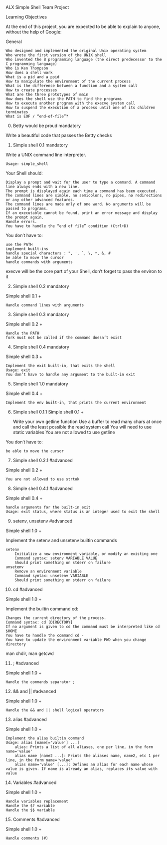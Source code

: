 ALX Simple Shell Team Project

Learning Objectives

At the end of this project, you are expected to be able to explain to anyone, without the help of Google:

General

	Who designed and implemented the original Unix operating system
	Who wrote the first version of the UNIX shell
	Who invented the B programming language (the direct predecessor to the C programming language)
	Who is Ken Thompson
	How does a shell work
	What is a pid and a ppid
	How to manipulate the environment of the current process
	What is the difference between a function and a system call
	How to create processes
	What are the three prototypes of main
	How does the shell use the PATH to find the programs
	How to execute another program with the execve system call
	How to suspend the execution of a process until one of its children terminates
	What is EOF / “end-of-file”?


0. Betty would be proud
mandatory

Write a beautiful code that passes the Betty checks


1. Simple shell 0.1
mandatory

Write a UNIX command line interpreter.

    Usage: simple_shell

Your Shell should:

    Display a prompt and wait for the user to type a command. A command line always ends with a new line.
    The prompt is displayed again each time a command has been executed.
    The command lines are simple, no semicolons, no pipes, no redirections or any other advanced features.
    The command lines are made only of one word. No arguments will be passed to programs.
    If an executable cannot be found, print an error message and display the prompt again.
    Handle errors.
    You have to handle the “end of file” condition (Ctrl+D)

You don’t have to:

    use the PATH
    implement built-ins
    handle special characters : ", ', `, \, *, &, #
    be able to move the cursor
    handle commands with arguments

execve will be the core part of your Shell, don’t forget to pass the environ to it


2. Simple shell 0.2
mandatory

Simple shell 0.1 +

    Handle command lines with arguments


3. Simple shell 0.3
mandatory

Simple shell 0.2 +

    Handle the PATH
    fork must not be called if the command doesn’t exist


4. Simple shell 0.4
mandatory

Simple shell 0.3 +

    Implement the exit built-in, that exits the shell
    Usage: exit
    You don’t have to handle any argument to the built-in exit


5. Simple shell 1.0
mandatory

Simple shell 0.4 +

    Implement the env built-in, that prints the current environment

6. Simple shell 0.1.1 
Simple shell 0.1 +

    Write your own getline function
    Use a buffer to read many chars at once and call the least possible the read system call
    You will need to use static variables
    You are not allowed to use getline

You don’t have to:

    be able to move the cursor


7. Simple shell 0.2.1
#advanced

Simple shell 0.2 +

    You are not allowed to use strtok


8. Simple shell 0.4.1
#advanced

Simple shell 0.4 +

    handle arguments for the built-in exit
    Usage: exit status, where status is an integer used to exit the shell


9. setenv, unsetenv
#advanced

Simple shell 1.0 +

Implement the setenv and unsetenv builtin commands

    setenv
        Initialize a new environment variable, or modify an existing one
        Command syntax: setenv VARIABLE VALUE
        Should print something on stderr on failure
    unsetenv
        Remove an environment variable
        Command syntax: unsetenv VARIABLE
        Should print something on stderr on failure


10. cd
#advanced

Simple shell 1.0 +

Implement the builtin command cd:

    Changes the current directory of the process.
    Command syntax: cd [DIRECTORY]
    If no argument is given to cd the command must be interpreted like cd $HOME
    You have to handle the command cd -
    You have to update the environment variable PWD when you change directory

man chdir, man getcwd


11. ;
#advanced

Simple shell 1.0 +

    Handle the commands separator ;


12. && and ||
#advanced

Simple shell 1.0 +

    Handle the && and || shell logical operators


13. alias
#advanced

Simple shell 1.0 +

    Implement the alias builtin command
    Usage: alias [name[='value'] ...]
        alias: Prints a list of all aliases, one per line, in the form name='value'
        alias name [name2 ...]: Prints the aliases name, name2, etc 1 per line, in the form name='value'
        alias name='value' [...]: Defines an alias for each name whose value is given. If name is already an alias, replaces its value with value


14. Variables
#advanced

Simple shell 1.0 +

    Handle variables replacement
    Handle the $? variable
    Handle the $$ variable


15. Comments
#advanced

Simple shell 1.0 +

    Handle comments (#)

